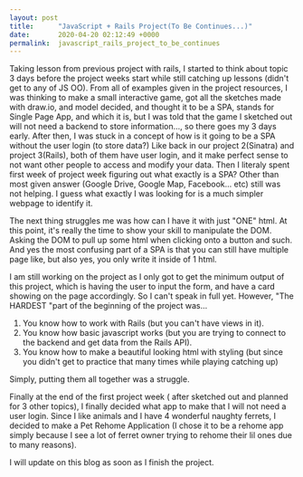 ```yaml
---
layout: post
title:      "JavaScript + Rails Project(To Be Continues...)"
date:       2020-04-20 02:12:49 +0000
permalink:  javascript_rails_project_to_be_continues
---
```



Taking lesson from previous project with rails, I started to think about topic 3 days before the project weeks start while still catching up lessons (didn't get to any of JS OO). From all of examples given in the project resources, I was thinking to make a small interactive game, got all the sketches made with draw.io, and model decided, and thought it to be a SPA, stands for Single Page App, and which it is,  but I was told that the game I sketched out will not need a backend to store information..., so there goes my 3 days early. After then, I was stuck in a concept of how is it going to be a SPA without the user login (to store data?) Like back in our project 2(Sinatra) and project 3(Rails), both of them have user login, and it make perfect sense to not want other people to access and modify your data. Then I literaly spent first week of project week figuring out what exactly is a SPA? Other than most given answer (Google Drive, Google Map, Facebook... etc) still was not helping. I guess what exactly I was looking for is a much simpler webpage to identify it. 

The next thing struggles me was how can I have it with just "ONE" html. At this point, it's really the time to show your skill to manipulate the DOM. Asking the DOM to pull up some html when clicking onto a button and such. And yes the most confusing part of a SPA is that you can still have multiple page like, but also yes, you only write it inside of 1 html. 

I am still working on the project as I only got to get the minimum output of this project, which is having the user to input the form, and have a card showing on the page accordingly. So I can't speak in full yet. However, "The HARDEST "part of the beginning of the project was... 

1. You know how to work with Rails (but you can't have views in it). 
2. You know how basic javascript works (but you are trying to connect to the backend and get data from the Rails API).
3. You know how to make a beautiful looking html with styling (but since you didn't get to practice that many times while playing catching up)

Simply, putting them all together was a struggle.

Finally at the end of the first project week ( after sketched out and planned for 3 other topics), I finally decided what app to make that I will not need a user login. Since I like animals and I have 4 wonderful naughty ferrets, I decided to make a Pet Rehome Application (I chose it to be a rehome app simply because I see a lot of ferret owner trying to rehome their lil ones due to many reasons). 

I will update on this blog as soon as I finish the project.


